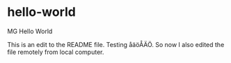 # hello-world
MG Hello World

This is an edit to the README file. Testing åäöÅÄÖ.
So now I also edited the file remotely from local computer.
